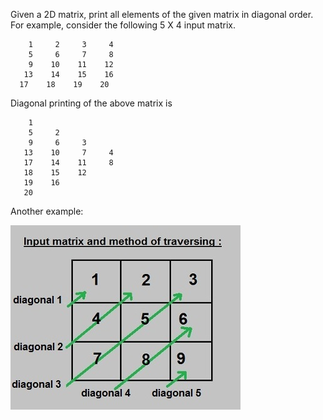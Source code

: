 Given a 2D matrix, print all elements of the given matrix in diagonal order. For example, consider the following 5 X 4 input matrix.

        1     2     3     4
        5     6     7     8
        9    10    11    12
       13    14    15    16
      17    18    19    20

Diagonal printing of the above matrix is

        1
        5     2
        9     6     3
       13    10     7     4
       17    14    11     8
       18    15    12
       19    16
       20

   Another example:

   ![alt text](https://github.com/jorgecasariego/Interview-Questions/blob/master/Zigzag%20%20traversal%20of%20Matrix/diagonal-matrix-1.jpg)
